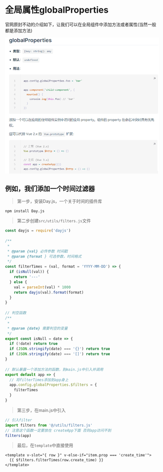 # 全局属性globalProperties

官网原封不动的介绍如下，让我们可以在全局组件中添加方法或者属性(当然一般都是添加方法)

![globalProperties](../../前端图片/vue3/globalProperties.PNG)



## 例如，我们添加一个时间过滤器

> 第一步，安装Day.js，一个关于时间的插件库

```
npm install Day.js
```



> 第二步创建`src/utils/filters.js`文件

```js
const dayjs = require('dayjs')

/**
 *
 * @param {val} 必传参数 时间戳
 * @param {format } 可选参数，时间格式
 */
const filterTimes = (val, format = 'YYYY-MM-DD') => {
  if (isNull(val)) {
    return '---'
  } else {
    val = parseInt(val) * 1000
    return dayjs(val).format(format)
  }
}

// 判空函数
/**
 *
 * @param {date} 需要判空的变量
 */
export const isNull = date => {
  if (!date) return true
  if (JSON.stringify(date) === '{}') return true
  if (JSON.stringify(date) === '[]') return true
}

// 默认暴露一个添加方法的函数，到main.js中引入并调用
export default app => {
  // 将filterTimes添加到app身上
  app.config.globalProperties.$filters = {
    filterTimes
  }
}

```



>第三步，在main.js中引入

```js
// 引入filter
import filters from '@/utils/filters.js'
// 注意这个函数一定要放在 createApp下面 否则app访问不到
filters(app)
```



>最后，在`template`中直接使用

```vue
<template v-slot="{ row }" v-else-if="item.prop === 'create_time'">
  {{ $filters.filterTimes(row.create_time) }}
</template>
```

